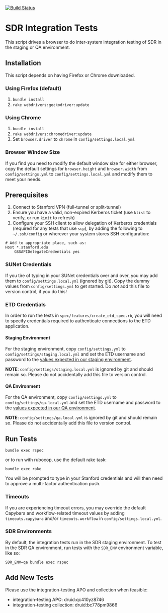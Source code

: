 [![Build Status](https://travis-ci.org/sul-dlss/infrastructure-integration-test.svg?branch=master)](https://travis-ci.org/sul-dlss/infrastructure-integration-test)

# SDR Integration Tests

This script drives a browser to do inter-system integration testing of SDR in the staging or QA environment.

## Installation

This script depends on having Firefox or Chrome downloaded.

### Using Firefox (default)

1. `bundle install`
1. `rake webdrivers:geckodriver:update`

### Using Chrome

1. `bundle install`
1. `rake webdrivers:chromedriver:update`
1. Set `browser.driver` to `chrome` in `config/settings.local.yml`

### Browser Window Size

If you find you need to modify the default window size for either browser, copy the default settings for `browser.height` and `browser.width` from `config/settings.yml` to `config/settings.local.yml` and modify them to meet your needs.

## Prerequisites

1. Connect to Stanford VPN (full-tunnel or split-tunnel)
1. Ensure you have a valid, non-expired Kerberos ticket (use `klist` to verify, or run `kinit` to refresh)
1. Configure your SSH client to allow delegation of Kerberos credentials (required for any tests that use `scp`), by adding the following to `~/.ssh/config` or wherever your system stores SSH configuration:

```
# Add to appropriate place, such as:
Host *.stanford.edu
    GSSAPIDelegateCredentials yes
```

### SUNet Credentials

If you tire of typing in your SUNet credentials over and over, you may add them to `config/settings.local.yml` (ignored by git). Copy the dummy values from `config/settings.yml` to get started. Do *not* add this file to version control, if you do this!

### ETD Credentials

In order to run the tests in `spec/features/create_etd_spec.rb`, you will need to specify credentials required to authenticate connections to the ETD application.

#### Staging Environment

For the staging environment, copy `config/settings.yml` to `config/settings/staging.local.yml` and set the ETD username and password to the [values expected in our staging environment](https://github.com/sul-dlss/shared_configs/blob/a90c636b968a1ede4886a61dadc799dd5d162fe1/config/settings/production.yml#L34-L35).

**NOTE**: `config/settings/staging.local.yml` is ignored by git and should remain so. Please do not accidentally add this file to version control.

#### QA Environment

For the QA environment, copy `config/settings.yml` to `config/settings/qa.local.yml` and set the ETD username and password to the [values expected in our QA environment](https://github.com/sul-dlss/shared_configs/blob/59ead7acbdf351930ad45922fd44e0f45810bf37/config/settings/production.yml#L16-L17).

**NOTE**: `config/settings/qa.local.yml` is ignored by git and should remain so. Please do not accidentally add this file to version control.

## Run Tests

`bundle exec rspec`

or to run with rubocop, use the default rake task:

`bundle exec rake`

You will be prompted to type in your Stanford credentials and will then need to approve a multi-factor authentication push.

### Timeouts

If you are experiencing timeout errors, you may override the default Capybara and workflow-related timeout values by adding `timeouts.capybara` and/or `timeouts.workflow` in `config/settings.local.yml`.

### SDR Environments

By default, the integration tests run in the SDR staging environment. To test in the SDR QA environment, run tests with the `SDR_ENV` environment variable, like so:

```shell
SDR_ENV=qa bundle exec rspec
```

## Add New Tests

Please use the integration-testing APO and collection when feasible:
- integration-testing APO: druid:qc410yz8746
- integration-testing collection: druid:bc778pm9866
